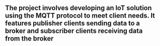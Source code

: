 ## The project involves developing an IoT solution using the MQTT protocol to meet client needs. It features publisher clients sending data to a broker and subscriber clients receiving data from the broker
